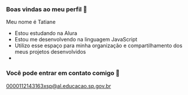### Boas vindas ao meu perfil 🖤

Meu nome é Tatiane

- Estou estudando na Alura
- Estou me desenvolvendo na linguagem JavaScript
- Utilizo esse espaço para minha organização e compartilhamento dos meus projetos desenvolvidos
- 
### Você pode entrar em contato comigo 📧

0000112143163xsp@al.educacao.sp.gov.br
